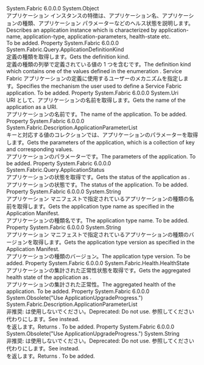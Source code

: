 <Type Name="Application" FullName="System.Fabric.Query.Application">
  <TypeSignature Language="C#" Value="public sealed class Application" />
  <TypeSignature Language="ILAsm" Value=".class public auto ansi sealed beforefieldinit Application extends System.Object" />
  <TypeSignature Language="DocId" Value="T:System.Fabric.Query.Application" />
  <TypeSignature Language="VB.NET" Value="Public NotInheritable Class Application" />
  <TypeSignature Language="F#" Value="type Application = class" />
  <AssemblyInfo>
    <AssemblyName>System.Fabric</AssemblyName>
    <AssemblyVersion>6.0.0.0</AssemblyVersion>
  </AssemblyInfo>
  <Base>
    <BaseTypeName>System.Object</BaseTypeName>
  </Base>
  <Interfaces />
  <Docs>
    <summary>
      <para><span data-ttu-id="955a3-101">アプリケーション インスタンスの特徴は、アプリケーション名、アプリケーションの種類、アプリケーション パラメーターなどのヘルス状態を説明します。</span><span class="sxs-lookup"><span data-stu-id="955a3-101">Describes an application instance which is characterized by application-name, application-type, application-parameters, health-state etc.</span></span></para>
    </summary>
    <remarks>To be added.</remarks>
  </Docs>
  <Members>
    <Member MemberName="ApplicationDefinitionKind">
      <MemberSignature Language="C#" Value="public System.Fabric.Query.ApplicationDefinitionKind ApplicationDefinitionKind { get; }" />
      <MemberSignature Language="ILAsm" Value=".property instance valuetype System.Fabric.Query.ApplicationDefinitionKind ApplicationDefinitionKind" />
      <MemberSignature Language="DocId" Value="P:System.Fabric.Query.Application.ApplicationDefinitionKind" />
      <MemberSignature Language="VB.NET" Value="Public ReadOnly Property ApplicationDefinitionKind As ApplicationDefinitionKind" />
      <MemberSignature Language="F#" Value="member this.ApplicationDefinitionKind : System.Fabric.Query.ApplicationDefinitionKind" Usage="System.Fabric.Query.Application.ApplicationDefinitionKind" />
      <MemberType>Property</MemberType>
      <AssemblyInfo>
        <AssemblyName>System.Fabric</AssemblyName>
        <AssemblyVersion>6.0.0.0</AssemblyVersion>
      </AssemblyInfo>
      <ReturnValue>
        <ReturnType>System.Fabric.Query.ApplicationDefinitionKind</ReturnType>
      </ReturnValue>
      <Docs>
        <summary>
          <para><span data-ttu-id="955a3-102">定義の種類を取得します。</span><span class="sxs-lookup"><span data-stu-id="955a3-102">Gets the definition kind.</span></span></para>
        </summary>
        <value>
          <para><span data-ttu-id="955a3-103">定義の種類の列挙で定義されている値の 1 つを含む<see cref="P:System.Fabric.Query.Application.ApplicationDefinitionKind" />です。</span><span class="sxs-lookup"><span data-stu-id="955a3-103">The definition kind which contains one of the values defined in the enumeration <see cref="P:System.Fabric.Query.Application.ApplicationDefinitionKind" />.</span></span></para>
          <para><span data-ttu-id="955a3-104">Service Fabric アプリケーションの定義に使用するユーザーのメカニズムを指定します。</span><span class="sxs-lookup"><span data-stu-id="955a3-104">Specifies the mechanism the user used to define a Service Fabric application.</span></span></para>
        </value>
        <remarks>To be added.</remarks>
      </Docs>
    </Member>
    <Member MemberName="ApplicationName">
      <MemberSignature Language="C#" Value="public Uri ApplicationName { get; }" />
      <MemberSignature Language="ILAsm" Value=".property instance class System.Uri ApplicationName" />
      <MemberSignature Language="DocId" Value="P:System.Fabric.Query.Application.ApplicationName" />
      <MemberSignature Language="VB.NET" Value="Public ReadOnly Property ApplicationName As Uri" />
      <MemberSignature Language="F#" Value="member this.ApplicationName : Uri" Usage="System.Fabric.Query.Application.ApplicationName" />
      <MemberType>Property</MemberType>
      <AssemblyInfo>
        <AssemblyName>System.Fabric</AssemblyName>
        <AssemblyVersion>6.0.0.0</AssemblyVersion>
      </AssemblyInfo>
      <ReturnValue>
        <ReturnType>System.Uri</ReturnType>
      </ReturnValue>
      <Docs>
        <summary>
          <para><span data-ttu-id="955a3-105">URI として、アプリケーションの名前を取得します。</span><span class="sxs-lookup"><span data-stu-id="955a3-105">Gets the name of the application as a URI.</span></span></para>
        </summary>
        <value>
          <para><span data-ttu-id="955a3-106">アプリケーションの名前です。</span><span class="sxs-lookup"><span data-stu-id="955a3-106">The name of the application.</span></span></para>
        </value>
        <remarks>To be added.</remarks>
      </Docs>
    </Member>
    <Member MemberName="ApplicationParameters">
      <MemberSignature Language="C#" Value="public System.Fabric.Description.ApplicationParameterList ApplicationParameters { get; }" />
      <MemberSignature Language="ILAsm" Value=".property instance class System.Fabric.Description.ApplicationParameterList ApplicationParameters" />
      <MemberSignature Language="DocId" Value="P:System.Fabric.Query.Application.ApplicationParameters" />
      <MemberSignature Language="VB.NET" Value="Public ReadOnly Property ApplicationParameters As ApplicationParameterList" />
      <MemberSignature Language="F#" Value="member this.ApplicationParameters : System.Fabric.Description.ApplicationParameterList" Usage="System.Fabric.Query.Application.ApplicationParameters" />
      <MemberType>Property</MemberType>
      <AssemblyInfo>
        <AssemblyName>System.Fabric</AssemblyName>
        <AssemblyVersion>6.0.0.0</AssemblyVersion>
      </AssemblyInfo>
      <ReturnValue>
        <ReturnType>System.Fabric.Description.ApplicationParameterList</ReturnType>
      </ReturnValue>
      <Docs>
        <summary>
          <para><span data-ttu-id="955a3-107">キーと対応する値のコレクションでは、アプリケーションのパラメーターを取得します。</span><span class="sxs-lookup"><span data-stu-id="955a3-107">Gets the parameters of the application, which is a collection of key and corresponding values.</span></span></para>
        </summary>
        <value>
          <para><span data-ttu-id="955a3-108">アプリケーションのパラメーターです。</span><span class="sxs-lookup"><span data-stu-id="955a3-108">The parameters of the application.</span></span></para>
        </value>
        <remarks>To be added.</remarks>
      </Docs>
    </Member>
    <Member MemberName="ApplicationStatus">
      <MemberSignature Language="C#" Value="public System.Fabric.Query.ApplicationStatus ApplicationStatus { get; }" />
      <MemberSignature Language="ILAsm" Value=".property instance valuetype System.Fabric.Query.ApplicationStatus ApplicationStatus" />
      <MemberSignature Language="DocId" Value="P:System.Fabric.Query.Application.ApplicationStatus" />
      <MemberSignature Language="VB.NET" Value="Public ReadOnly Property ApplicationStatus As ApplicationStatus" />
      <MemberSignature Language="F#" Value="member this.ApplicationStatus : System.Fabric.Query.ApplicationStatus" Usage="System.Fabric.Query.Application.ApplicationStatus" />
      <MemberType>Property</MemberType>
      <AssemblyInfo>
        <AssemblyName>System.Fabric</AssemblyName>
        <AssemblyVersion>6.0.0.0</AssemblyVersion>
      </AssemblyInfo>
      <ReturnValue>
        <ReturnType>System.Fabric.Query.ApplicationStatus</ReturnType>
      </ReturnValue>
      <Docs>
        <summary>
          <para><span data-ttu-id="955a3-109">アプリケーションの状態を取得<see cref="T:System.Fabric.Query.ApplicationStatus" />です。</span><span class="sxs-lookup"><span data-stu-id="955a3-109">Gets the status of the application as <see cref="T:System.Fabric.Query.ApplicationStatus" />.</span></span></para>
        </summary>
        <value>
          <para><span data-ttu-id="955a3-110">アプリケーションの状態です。</span><span class="sxs-lookup"><span data-stu-id="955a3-110">The status of the application.</span></span></para>
        </value>
        <remarks>To be added.</remarks>
      </Docs>
    </Member>
    <Member MemberName="ApplicationTypeName">
      <MemberSignature Language="C#" Value="public string ApplicationTypeName { get; }" />
      <MemberSignature Language="ILAsm" Value=".property instance string ApplicationTypeName" />
      <MemberSignature Language="DocId" Value="P:System.Fabric.Query.Application.ApplicationTypeName" />
      <MemberSignature Language="VB.NET" Value="Public ReadOnly Property ApplicationTypeName As String" />
      <MemberSignature Language="F#" Value="member this.ApplicationTypeName : string" Usage="System.Fabric.Query.Application.ApplicationTypeName" />
      <MemberType>Property</MemberType>
      <AssemblyInfo>
        <AssemblyName>System.Fabric</AssemblyName>
        <AssemblyVersion>6.0.0.0</AssemblyVersion>
      </AssemblyInfo>
      <ReturnValue>
        <ReturnType>System.String</ReturnType>
      </ReturnValue>
      <Docs>
        <summary>
          <para><span data-ttu-id="955a3-111">アプリケーション マニフェストで指定されているアプリケーションの種類の名前を取得します。</span><span class="sxs-lookup"><span data-stu-id="955a3-111">Gets the application type name as specified in the Application Manifest.</span></span></para>
        </summary>
        <value>
          <para><span data-ttu-id="955a3-112">アプリケーションの種類名です。</span><span class="sxs-lookup"><span data-stu-id="955a3-112">The application type name.</span></span></para>
        </value>
        <remarks>To be added.</remarks>
      </Docs>
    </Member>
    <Member MemberName="ApplicationTypeVersion">
      <MemberSignature Language="C#" Value="public string ApplicationTypeVersion { get; }" />
      <MemberSignature Language="ILAsm" Value=".property instance string ApplicationTypeVersion" />
      <MemberSignature Language="DocId" Value="P:System.Fabric.Query.Application.ApplicationTypeVersion" />
      <MemberSignature Language="VB.NET" Value="Public ReadOnly Property ApplicationTypeVersion As String" />
      <MemberSignature Language="F#" Value="member this.ApplicationTypeVersion : string" Usage="System.Fabric.Query.Application.ApplicationTypeVersion" />
      <MemberType>Property</MemberType>
      <AssemblyInfo>
        <AssemblyName>System.Fabric</AssemblyName>
        <AssemblyVersion>6.0.0.0</AssemblyVersion>
      </AssemblyInfo>
      <ReturnValue>
        <ReturnType>System.String</ReturnType>
      </ReturnValue>
      <Docs>
        <summary>
          <para><span data-ttu-id="955a3-113">アプリケーション マニフェストで指定されているアプリケーションの種類のバージョンを取得します。</span><span class="sxs-lookup"><span data-stu-id="955a3-113">Gets the application type version as specified in the Application Manifest.</span></span></para>
        </summary>
        <value>
          <para><span data-ttu-id="955a3-114">アプリケーションの種類のバージョン。</span><span class="sxs-lookup"><span data-stu-id="955a3-114">The application type version.</span></span></para>
        </value>
        <remarks>To be added.</remarks>
      </Docs>
    </Member>
    <Member MemberName="HealthState">
      <MemberSignature Language="C#" Value="public System.Fabric.Health.HealthState HealthState { get; }" />
      <MemberSignature Language="ILAsm" Value=".property instance valuetype System.Fabric.Health.HealthState HealthState" />
      <MemberSignature Language="DocId" Value="P:System.Fabric.Query.Application.HealthState" />
      <MemberSignature Language="VB.NET" Value="Public ReadOnly Property HealthState As HealthState" />
      <MemberSignature Language="F#" Value="member this.HealthState : System.Fabric.Health.HealthState" Usage="System.Fabric.Query.Application.HealthState" />
      <MemberType>Property</MemberType>
      <AssemblyInfo>
        <AssemblyName>System.Fabric</AssemblyName>
        <AssemblyVersion>6.0.0.0</AssemblyVersion>
      </AssemblyInfo>
      <ReturnValue>
        <ReturnType>System.Fabric.Health.HealthState</ReturnType>
      </ReturnValue>
      <Docs>
        <summary>
          <para><span data-ttu-id="955a3-115">アプリケーションの集計された正常性状態を取得<see cref="T:System.Fabric.Health.HealthState" />です。</span><span class="sxs-lookup"><span data-stu-id="955a3-115">Gets the aggregated health state of the application as <see cref="T:System.Fabric.Health.HealthState" />.</span></span> </para>
        </summary>
        <value>
          <para><span data-ttu-id="955a3-116">アプリケーションの集計された正常性。</span><span class="sxs-lookup"><span data-stu-id="955a3-116">The aggregated health of the application.</span></span></para>
        </value>
        <remarks>To be added.</remarks>
      </Docs>
    </Member>
    <Member MemberName="UpgradeParameters">
      <MemberSignature Language="C#" Value="public System.Fabric.Description.ApplicationParameterList UpgradeParameters { get; }" />
      <MemberSignature Language="ILAsm" Value=".property instance class System.Fabric.Description.ApplicationParameterList UpgradeParameters" />
      <MemberSignature Language="DocId" Value="P:System.Fabric.Query.Application.UpgradeParameters" />
      <MemberSignature Language="VB.NET" Value="Public ReadOnly Property UpgradeParameters As ApplicationParameterList" />
      <MemberSignature Language="F#" Value="member this.UpgradeParameters : System.Fabric.Description.ApplicationParameterList" Usage="System.Fabric.Query.Application.UpgradeParameters" />
      <MemberType>Property</MemberType>
      <AssemblyInfo>
        <AssemblyName>System.Fabric</AssemblyName>
        <AssemblyVersion>6.0.0.0</AssemblyVersion>
      </AssemblyInfo>
      <Attributes>
        <Attribute>
          <AttributeName>System.Obsolete("Use ApplicationUpgradeProgress.")</AttributeName>
        </Attribute>
      </Attributes>
      <ReturnValue>
        <ReturnType>System.Fabric.Description.ApplicationParameterList</ReturnType>
      </ReturnValue>
      <Docs>
        <summary>
          <para><span data-ttu-id="955a3-117">非推奨: は使用しないでください。</span><span class="sxs-lookup"><span data-stu-id="955a3-117">Deprecated: Do not use.</span></span> <span data-ttu-id="955a3-118">参照してください<see cref="T:System.Fabric.ApplicationUpgradeProgress" />代わりにします。</span><span class="sxs-lookup"><span data-stu-id="955a3-118">See <see cref="T:System.Fabric.ApplicationUpgradeProgress" /> instead.</span></span></para>
        </summary>
        <value>
          <para><span data-ttu-id="955a3-119"><see cref="T:System.Fabric.Description.ApplicationParameterList" /> を返します。</span><span class="sxs-lookup"><span data-stu-id="955a3-119">Returns <see cref="T:System.Fabric.Description.ApplicationParameterList" />.</span></span></para>
        </value>
        <remarks>To be added.</remarks>
      </Docs>
    </Member>
    <Member MemberName="UpgradeTypeVersion">
      <MemberSignature Language="C#" Value="public string UpgradeTypeVersion { get; }" />
      <MemberSignature Language="ILAsm" Value=".property instance string UpgradeTypeVersion" />
      <MemberSignature Language="DocId" Value="P:System.Fabric.Query.Application.UpgradeTypeVersion" />
      <MemberSignature Language="VB.NET" Value="Public ReadOnly Property UpgradeTypeVersion As String" />
      <MemberSignature Language="F#" Value="member this.UpgradeTypeVersion : string" Usage="System.Fabric.Query.Application.UpgradeTypeVersion" />
      <MemberType>Property</MemberType>
      <AssemblyInfo>
        <AssemblyName>System.Fabric</AssemblyName>
        <AssemblyVersion>6.0.0.0</AssemblyVersion>
      </AssemblyInfo>
      <Attributes>
        <Attribute>
          <AttributeName>System.Obsolete("Use ApplicationUpgradeProgress.")</AttributeName>
        </Attribute>
      </Attributes>
      <ReturnValue>
        <ReturnType>System.String</ReturnType>
      </ReturnValue>
      <Docs>
        <summary>
          <para><span data-ttu-id="955a3-120">非推奨: は使用しないでください。</span><span class="sxs-lookup"><span data-stu-id="955a3-120">Deprecated: Do not use.</span></span> <span data-ttu-id="955a3-121">参照してください<see cref="T:System.Fabric.ApplicationUpgradeProgress" />代わりにします。</span><span class="sxs-lookup"><span data-stu-id="955a3-121">See <see cref="T:System.Fabric.ApplicationUpgradeProgress" /> instead.</span></span></para>
        </summary>
        <value>
          <para><span data-ttu-id="955a3-122"><see cref="T:System.String" /> を返します。</span><span class="sxs-lookup"><span data-stu-id="955a3-122">Returns <see cref="T:System.String" />.</span></span></para>
        </value>
        <remarks>To be added.</remarks>
      </Docs>
    </Member>
  </Members>
</Type>